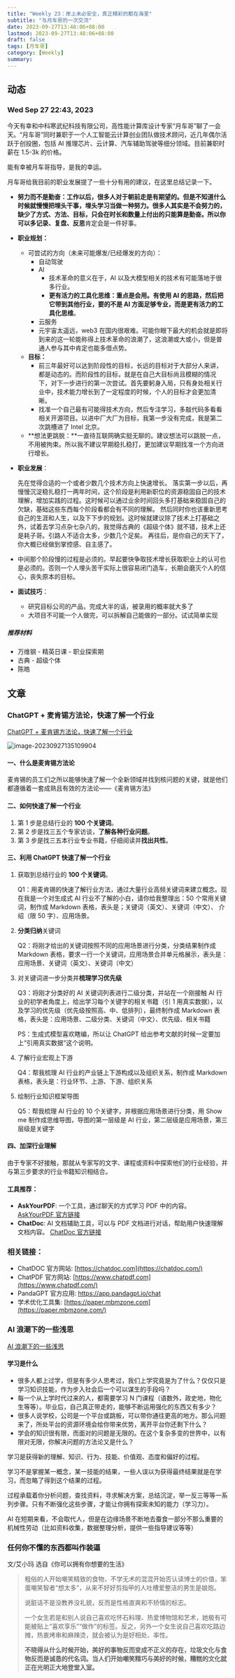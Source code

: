 ```yaml
---
title: "Weekly 23：岸上未必安全，真正精彩的都在海里"
subtitle: "与月车哥的一次交流"
date: 2023-09-27T13:48:06+08:00
lastmod: 2023-09-27T13:48:06+08:00
draft: false
tags: [月车哥]
category: [Weekly]
summary: 
---
```


## 动态

### Wed Sep 27 22:43, 2023

今天有幸和中科寒武纪科技有限公司，高性能计算库设计专家“月车哥”聊了一会天。“月车哥”同时兼职于一个人工智能云计算创业团队做技术顾问，近几年偶尔活跃于创投圈，包括 AI 推理芯片、云计算、汽车辅助驾驶等细分领域。目前兼职时薪在 1.5-3k 的价格。

能有幸被月车哥指导，是我的幸运。

月车哥给我目前的职业发展提了一些十分有用的建议，在这里总结记录一下。

- **努力而不是勤奋：**工作以后，很多人对于朝前走是有期望的。但是不知道什么时候就慢慢把埋头干事，埋头学习当做一种努力。很多人其实是不会努力的，缺少了方式、方法、目标，**只会在时长和数量上付出的只能算是勤奋**。所以你可以多**记录、复盘、反思**肯定会是一件好事。

- **职业规划：**

  - 可尝试的方向（未来可能爆发/已经爆发的方向）：
    - 自动驾驶
    - AI
      - 技术革命的意义在于，AI 以及大模型相关的技术有可能落地于很多行业。
      - **更有活力的工具化思维：**重点是会用。有使用 AI 的思路，然后把它带到其他行业，要的不是 AI 方面足够专业，而是**更有活力的工具化思维**。
    - 云服务
    - 元宇宙太遥远，web3 在国内很艰难。可能你眼下最大的机会就是即将到来的这一轮能称得上技术革命的浪潮了，这浪潮或大或小，但是普通人参与其中肯定也能多借点势。
  - **目标：**
    - 前三年最好可以达到阶段性的目标，长远的目标对于大部分人来讲，都是动态的。而阶段性的目标，就是在自己大目标尚且模糊的情况下，对下一步进行的第一次尝试。首先要躬身入局，只有身处相关行业中，技术能力增长到了一定程度的时候，个人的目标才会更加清晰。
    - 找准一个自己最有可能得技术方向，然后专注学习，多敲代码多看看相关开源项目。以进中厂大厂为目标，我第一步没有完成，我是第二次跳槽进了 Intel 北京。
  - **想法更跳脱：**一直待互联网确实挺无聊的。建议想法可以跳脱一点，不用被拘束。所以我不建议早期稳扎稳打，更加建议早期找准一个方向进行增长。

- **职业发展**：

  先在觉得合适的一个或者少数几个技术方向上快速增长。
  落实第一步以后，再慢慢沉淀稳扎稳打一两年时间，这个阶段是利用新职位的资源稳固自己的技术理解，增加实践的过程。这时候可以通过业余时间回头多打基础来稳固自己的欠缺，基础这些东西每个阶段看都会有不同的理解。
  然后同时你也该重新思考自己的生涯和人生，以及下下步的规划。这时候就建议除了技术上打基础之外，试着去学习点杂七杂八的，我觉得古典的《超级个体》就不错，技术上还是耗子哥。引路人不适合太多，少数几个足矣。
  再往后，是你自己的天下了，你大概已经做到掌控感、自主感了。

- 中间那个阶段慢的过程是必须的。早起要快争取技术增长获取职业上的认可也是必须的。否则一个人埋头苦干实际上很容易闭门造车，长期会磨灭个人的信心，丧失原本的目标。

- **面试技巧**：

  - 研究目标公司的产品，完成大半的话，被录用的概率就大多了
  - 大项目不可能一个人做完，可以拆解自己能做的一部分。试试简单实现

##### 推荐材料

- 万维钢 - 精英日课 - 职业探索期
- 古典 - 超级个体
- 陈皓

## 文章

### ChatGPT + 麦肯锡方法论，快速了解一个行业

[ChatGPT + 麦肯锡方法论，快速了解一个行业](https://ki6j1b0d92h.feishu.cn/wiki/E4I1wSQY6i2GxAkMANuc0E8anRd)

![image-20230927135109904](https://raw.githubusercontent.com/huyixi/Pics/main/uPic/image-20230927135109904.png)

#### 一、什么是麦肯锡方法论

麦肯锡的员工们之所以能够快速了解一个全新领域并找到核问题的关键，就是他们都遵循着一套成熟且有效的方法论——《麦肯锡方法》

#### 二、如何快速了解一个行业

1. 第 1 步是总结行业的 **100 个关键词**。
2. 第 2 步是找三五个专家访谈，**了解各种行业问题**。
3. 第 3 步是找三五本行业专业书籍，仔细阅读并**找出共性**。

#### 三、利用 ChatGPT 快速了解一个行业

1. 获取到总结行业的 **100 个关键词**。

   Q1：用麦肯锡的快速了解行业方法，通过大量行业高频关键词来建立概念。现在我是一个对生成式 AI 行业不了解的小白，请你给我整理出：50 个常用关键词，制作成 Markdown 表格，表头是；关键词（英文）、关键词（中文）、 介绍（限 50 字）、应用场景。

2. **分类归纳**关键词

   Q2：将刚才给出的关键词按照不同的应用场景进行分类，分类结果制作成 Markdown 表格，要求一行一个关键词，应用场景合并单元格展示，表头是：应用场景、关键词（英文）、关键词（中文）

3. 对关键词进一步分类并**梳理学习优先级**

   Q3：将刚才分类好的 AI 关键词列表进行二级分类，并站在一个刚接触 AI 行业的初学者角度上，给出学习每个关键字的相关书籍（引 1 用真实数据），以及学习的优先级（优先级按照高、中、低排列），最终制作成 Markdown 表格，表头是：应用场景、二级分类、关键词（中文）、优先级、相关书籍

   PS：生成式模型喜欢瞎编，所以让 ChatGPT 给出参考文献的时候一定要加上“引用真实数据“这个说明。

4. 了解行业宏观上下游

   Q4：帮我梳理 AI 行业的产业链上下游构成以及组织关系，制作成 Markdown 表格，表头是：行业环节、上游、下游、组织关系

5. 绘制行业知识框架导图

   Q5：帮我梳理 AI 行业的 10 个关键字，并根据应用场景进行分类，用 Show me 制作成思维导图，导图的第一层级是 AI 行业，第二层级是应用场景，第三层级是关键字

#### 四、加深行业理解

由于专家不好接触，那就从专家写的文字、课程或资料中探索他们的行业经验，并与第三步要求的行业书籍知识相结合。

#### 工具推荐：

- **AskYourPDF**: 一个工具，通过聊天的方式学习 PDF 中的内容。 [AskYourPDF 官方链接](https://askyourpdf.com/upload)
- **ChatDoc**: AI 文档辅助工具，可以与 PDF 文档进行对话，帮助用户快速理解文档内容。 [ChatDoc 官方链接](https://chatdoc.com/chatdoc/#/upload)

### 相关链接：

- ChatDOC 官方网站: [https://chatdoc.com](https://chatdoc.com/)
- ChatPDF 官方网站: [https://www.chatpdf.com](https://www.chatpdf.com/)
- PandaGPT 官方应用: https://app.pandagpt.io/chat
- 学术优化工具集: [https://paper.mbmzone.com](https://paper.mbmzone.com/)

### AI 浪潮下的一些浅思

[AI 浪潮下的一些浅思](https://mp.weixin.qq.com/s?__biz=MzIzNjE2NTI3NQ==&mid=2247485831&idx=1&sn=c1453786c38f783afa199c91ebd751c8&chksm=e8dd4873dfaac165a227f0987c795dbb73d6724f61069a0dc167aaf66063e75c17f6e68f1351#rd)

#### 学习是什么

- 很多人都上过学，但是有多少人思考过，我们上学究竟是为了什么？仅仅只是学习知识技能，作为步入社会后一个可以谋生的手段吗？
- 每一个从上学时代过来的人，都需要学习 N 门课程（语数外，政史地，物化生等等）。毕业后，自己真正带走的，能够不断运用强化的东西又有多少？
- 很多人说学校，公司是一个平台或跳板，可以带你通往更高的地方。那么问题来了，所处平台的资源环境会给你带来优势，离开平台你还剩下什么？
- 学会的知识很有限，而面对的问题是无限的。在这个复杂多变的世界中，以有限对无限，你解决问题的方法论又是什么？

学习是获得新的理解、知识、行为、技能、价值观、态度和偏好的过程。

学习不是掌握某一概念，某一技能的结果，一些人误以为获得最终结果就是在学习，而忽略了得到这个结果的过程。

过程承载着你分析问题，查找资料，寻求解决方案，总结沉淀，举一反三等等一系列步骤。只有不断强化这些步骤，才能让你拥有探索未知的能力（学习力）。

AI 在短期来看，不会取代人，但是在边缘场景不断地去蚕食一部分不那么重要的机械性劳动（比如资料收集，数据整理分析，提供一些指导建议等等）

### 任何你不懂的东西都叫作装逼

文/艾小玛 选自《你可以拥有你想要的生活》

> 粗俗的人开始嘲笑精致的食物，不学无术的混混开始否认读博士的价值，笨蛋嘲笑智者“想太多”，从来不好好剪指甲的人吐槽爱整洁的男生是娘炮。
>
> 说脏话不是没教养没礼貌，反而是性格直爽和不矫情的标志。
>
> 一个女生若是和别人说自己喜欢吃怀石料理、热爱博物馆和艺术，她极有可能被贴上“喜欢享乐”“做作”的标签。反之，另外一个女生说自己喜欢吃路边摊，热衷烤串和麻辣烫，就会被认为是好相处、率性。
>
> **不晓得从什么时候开始，美好的事物反而变成不正义的存在，垃圾文化与食物反而是诚恳的代名词。当人们开始嘲笑精巧与美好的时候，糟糕的文化就正在光明正大地登堂入室。**
